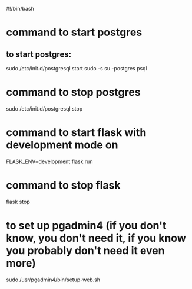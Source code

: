 #!/bin/bash

# command to start postgres

## to start postgres:
sudo /etc/init.d/postgresql start
sudo -s
su -postgres
psql

# command to stop postgres

sudo /etc/init.d/postgresql stop

# command to start flask with development mode on
FLASK_ENV=development flask run

# command to stop flask

flask stop


# to set up pgadmin4 (if you don't know, you don't need it, if you know you probably don't need it even more)

sudo /usr/pgadmin4/bin/setup-web.sh
